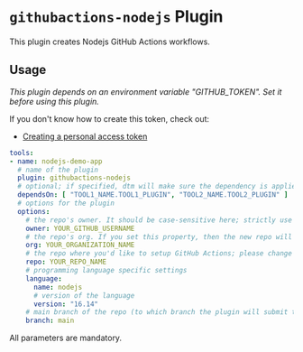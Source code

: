 # `githubactions-nodejs` Plugin

This plugin creates Nodejs GitHub Actions workflows.

## Usage

_This plugin depends on an environment variable "GITHUB_TOKEN". Set it before using this plugin._

If you don't know how to create this token, check out:
- [Creating a personal access token](https://docs.github.com/en/authentication/keeping-your-account-and-data-secure/creating-a-personal-access-token)

```yaml
tools:
- name: nodejs-demo-app
  # name of the plugin
  plugin: githubactions-nodejs
  # optional; if specified, dtm will make sure the dependency is applied first before handling this tool.
  dependsOn: [ "TOOL1_NAME.TOOL1_PLUGIN", "TOOL2_NAME.TOOL2_PLUGIN" ]
  # options for the plugin
  options:
    # the repo's owner. It should be case-sensitive here; strictly use your GitHub user name; please change the value below.
    owner: YOUR_GITHUB_USERNAME
    # the repo's org. If you set this property, then the new repo will be created under the org you're given, and the "owner" setting above will be ignored.
    org: YOUR_ORGANIZATION_NAME
    # the repo where you'd like to setup GitHub Actions; please change the value below to an existing repo.
    repo: YOUR_REPO_NAME
    # programming language specific settings
    language:
      name: nodejs
      # version of the language
      version: "16.14"
    # main branch of the repo (to which branch the plugin will submit the workflows)
    branch: main
```

All parameters are mandatory.
